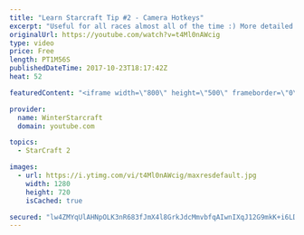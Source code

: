 ```yaml
---
title: "Learn Starcraft Tip #2 - Camera Hotkeys"
excerpt: "Useful for all races almost all of the time :) More detailed guides/tutorials under the learn to play starcraft playlist."
originalUrl: https://youtube.com/watch?v=t4Ml0nAWcig
type: video
price: Free
length: PT1M56S
publishedDateTime: 2017-10-23T18:17:42Z
heat: 52

featuredContent: "<iframe width=\"800\" height=\"500\" frameborder=\"0\" src=\"https://www.youtube.com/embed/t4Ml0nAWcig\" allow=\"accelerometer; autoplay; encrypted-media; gyroscope; picture-in-picture\" allowfullscreen></iframe>"

provider:
  name: WinterStarcraft
  domain: youtube.com

topics:
  - StarCraft 2

images:
  - url: https://i.ytimg.com/vi/t4Ml0nAWcig/maxresdefault.jpg
    width: 1280
    height: 720
    isCached: true

secured: "lw4ZMYqUlAHNpOLK3nR683fJmX4l8GrkJdcMmvbfqAIwnIXqJ12G9mkK+i6LD/BNzeKxEmlV2QMWZfQKviKUXDdBxz1rJkt//FTV3C9Hfu25CsaceliyE5ZMx5hNzTL24EchOt8SWY2L1KqIxY9Zc/ji1cNXWmYzLWQaQ7WW02Z+p/8i9HH/AZ/F0CjRiD3JC9EmsLw7vzFettQRdiceqEBHByVnqAywiyXVFn6ANs3xSlwpgOtnSFvTbMbgfeo5Btl86RWThMQp9kznLIGu21bGMw4kVDamriiZ+MfbXdzbEaZifbSRajVq13kFjpaByXHpWRJ17au8Lgqt7DHFErftoSHAtEdk1xHq2X27hkLhSaexgyJw36JHRdnnQtBhbIY0QeSlCesXZplZKG5SqC/vCGnCrw6PoqfPh+WH2iM=;bx39SdripMTWrf5vmRsTOg=="
---
```


